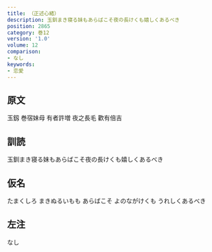 ```yaml
---
title: （正述心緒）
description: 玉釧まき寝る妹もあらばこそ夜の長けくも嬉しくあるべき
position: 2865
category: 巻12
version: '1.0'
volume: 12
comparison:
- なし
keywords:
- 恋愛
---
```


## 原文

玉釼 巻宿妹母 有者許増 夜之長毛 歡有倍吉

## 訓読

玉釧まき寝る妹もあらばこそ夜の長けくも嬉しくあるべき

## 仮名

たまくしろ まきぬるいもも あらばこそ よのながけくも うれしくあるべき

## 左注

なし
